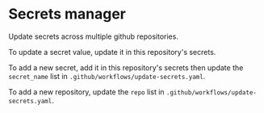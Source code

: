 # Secrets manager
Update secrets across multiple github repositories.

To update a secret value, update it in this repository's secrets.

To add a new secret, add it in this repository's secrets then update the `secret_name` list in `.github/workflows/update-secrets.yaml`. 

To add a new repository, update the `repo` list in `.github/workflows/update-secrets.yaml`.
